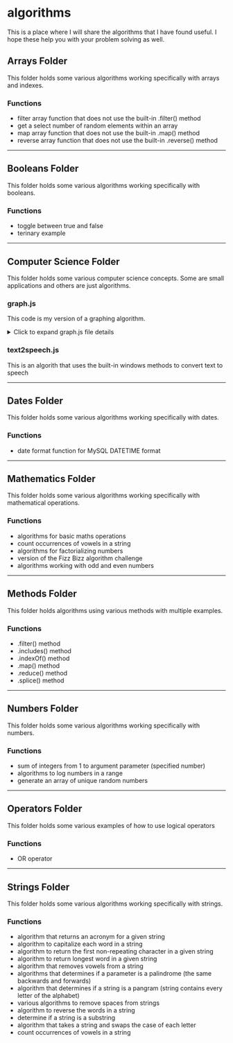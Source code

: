 # algorithms
This is a place where I will share the algorithms that I have found useful. I hope these help you with your problem solving as well.

## Arrays Folder
This folder holds some various algorithms working specifically with arrays and indexes.

### Functions

<!-- <details>
    <summary markdown="span">Click to see functions</summary> -->

   - filter array function that does not use the built-in .filter() method
   - get a select number of random elements within an array
   - map array function that does not use the built-in .map() method
   - reverse array function that does not use the built-in .reverse() method

<!-- </details> -->

---

## Booleans Folder
This folder holds some various algorithms working specifically with booleans.

### Functions

<!-- <details>
    <summary markdown="span">Click to see functions</summary> -->

   - toggle between true and false
   - terinary example

<!-- </details> -->

---

## Computer Science Folder
This folder holds some various computer science concepts. Some are small applications and others are just algorithms.

<!-- <details>
    <summary markdown="span">Click to see details</summary> -->

### graph.js
This code is my version of a graphing algorithm. 
<details>
    <summary markdown="span">Click to expand graph.js file details</summary>

#### ***The code challenge***
   To recreate an acyclic, directed graph of small non-negative unique integers. In this case, a directed graph is a data structure where a node is represented by a unique integer and each node has zero or more child nodes. In addition, the nodes were not allowed to directly or indirectly point to itself.

   The challenge had the following stipulations:
   - Do not use an existing graph library
   - Write a function that creates a node in a graph
   - Write a function that inserts a node as a child of another node
   - These functions should not allow cycles to be created. That is, a node may not directly or indirectly point to itself.
   - Write a function to print out a graph.

#### ***Directions***
   To run this file, clone the repo and navigate to the root folder, "algorithms". Then, just type ```node graph.js``` in the terminal of the root folder. Each time the file is run, a random graph will be output to the terminal.

#### ***My approach***
   The first thing I had to do was to think about the individual nodes and the graph tree that they would form. I used a random number generator function **(getRandomInt)** to determine the number of nodes for the graph **(numVertices)**. It was important to prevent nodes from being repeated throughout the function so I iterated over the number of nodes using (i + 1) to form two array variables, one for the individual nodes **(vertices)** and one to be used to track node usage **(avlVertices)**. Using the **vertices** array, I pushed each node into the **graphObj** object variable.

   Now that my nodes were created, I could begin to create the relationships between the nodes and track which nodes had been picked as parent nodes. I used the **getRandomInt** function again to pick a random node from the **avlVertices** array; this node became the **baseNode** and is removed from the **avlVertices** array. With a **baseNode** selected, I could now determine how many child nodes **(edgeNode)** would be assigned using the **getRandomInt** function once again and assign each **edgeNode** to the **baseNode** array inside the **graphObj** object. By using the **usedEdges** variable as a container to hold each **edgeNode** between each iteration, I was able to determine if a duplicate **edgeNode** was selected and pass over that particular node duplication. This kept my object from having an array like "9":[3,3,6,7] where the 3 was duplicated but only exists once.

   The final step was to graph the **graphObj** object variable in a readable way to form the graph tree. This was accomplished using the **Object.entries(graphObj)** method to iterate over the **graphObj** object and print one key value pair per line onto the terminal console.

</details>

### text2speech.js
   This is an algorith that uses the built-in windows methods to convert text to speech

<!-- </details> -->

---

## Dates Folder
This folder holds some various algorithms working specifically with dates.

### Functions

<!-- <details>
    <summary markdown="span">Click to see functions</summary> -->

   - date format function for MySQL DATETIME format

<!-- </details> -->

---

## Mathematics Folder
This folder holds some various algorithms working specifically with mathematical operations.

### Functions

<!-- <details>
    <summary markdown="span">Click to see functions</summary> -->

   - algorithms for basic maths operations
   - count occurrences of vowels in a string
   - algorithms for factorializing numbers
   - version of the Fizz Bizz algorithm challenge
   - algorithms working with odd and even numbers

<!-- </details> -->

---

## Methods Folder
This folder holds algorithms using various methods with multiple examples.

### Functions

<!-- <details>
    <summary markdown="span">Click to expand Methods Folder details</summary> -->

   - .filter() method
   - .includes() method
   - .indexOf() method
   - .map() method
   - .reduce() method
   - .splice() method

<!-- </details> -->

---

## Numbers Folder
This folder holds some various algorithms working specifically with numbers.

### Functions

<!-- <details>
    <summary markdown="span">Click to expand Numbers Folder details</summary> -->

   - sum of integers from 1 to argument parameter (specified number)
   - algorithms to log numbers in a range
   - generate an array of unique random numbers

<!-- </details> -->

---

## Operators Folder
This folder holds some various examples of how to use logical operators

### Functions

   - OR operator

---

## Strings Folder
This folder holds some various algorithms working specifically with strings.

### Functions

<!-- <details>
    <summary markdown="span">Click to expand Strings Folder details</summary> -->

   - algorithm that returns an acronym for a given string
   - algorithm to capitalize each word in a string
   - algorithm to return the first non-repeating character in a given string
   - algorithm to return longest word in a given string
   - algorithm that removes vowels from a string
   - algorithms that determines if a parameter is a palindrome (the same backwards and forwards)
   - algorithm that determines if a string is a pangram (string contains every letter of the alphabet)
   - various algorithms to remove spaces from strings
   - algorithm to reverse the words in a string
   - determine if a string is a substring
   - algorithm that takes a string and swaps the case of each letter
   - count occurrences of vowels in a string

<!-- </details> -->
